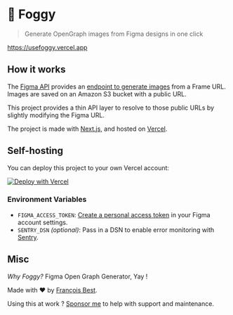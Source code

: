 # 🌁 Foggy

> Generate OpenGraph images from Figma designs in one click

https://usefoggy.vercel.app

## How it works

The [Figma API](https://www.figma.com/developers/api) provides an [endpoint to generate images](https://www.figma.com/developers/api#get-images-endpoint) from a Frame URL.
Images are saved on an Amazon S3 bucket with a public URL.

This project provides a thin API layer to resolve to those public URLs
by slightly modifying the Figma URL.

The project is made with [Next.js](https://nextjs.org/), and hosted on [Vercel](https://vercel.com).

## Self-hosting

You can deploy this project to your own Vercel account:

[![Deploy with Vercel](https://vercel.com/button)](https://vercel.com/new/git/external?repository-url=https%3A%2F%2Fgithub.com%2Ffranky47%2Ffoggy&env=FIGMA_ACCESS_TOKEN&envDescription=Create%20a%20personal%20access%20token%20for%20Figma&envLink=https%3A%2F%2Fwww.figma.com%2Fdevelopers%2Fapi%23authentication)

### Environment Variables

- `FIGMA_ACCESS_TOKEN`: [Create a personal access token](https://www.figma.com/developers/api#access-tokens) in your Figma account settings.
- `SENTRY_DSN` _(optional)_: Pass in a DSN to enable error monitoring with [Sentry](https://sentry.io).

## Misc

_Why Foggy?_ Figma Open Graph Generator, Yay !

Made with ❤️ by [François Best](https://francoisbest.com).

Using this at work ? [Sponsor me](https://github.com/sponsors/franky47) to help with support and maintenance.

